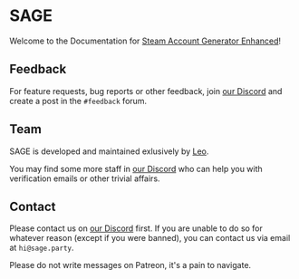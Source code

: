 # SAGE

Welcome to the Documentation for
[Steam Account Generator Enhanced](https://sage.party)!

## Feedback

For feature requests, bug reports or other feedback, join
[our Discord](https://sage.party/discord) and create a post in the `#feedback`
forum.

## Team

SAGE is developed and maintained exlusively by
[Leo](https://github.com/le0developer).

You may find some more staff in [our Discord](https://sage.party/discord) who
can help you with verification emails or other trivial affairs.

## Contact

Please contact us on [our Discord](https://sage.party/discord) first. If you are
unable to do so for whatever reason (except if you were banned), you can contact
us via email at `hi@sage.party`.

Please do not write messages on Patreon, it's a pain to navigate.
